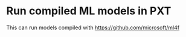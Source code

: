 # Run compiled ML models in PXT 

This can run models compiled with https://github.com/microsoft/ml4f
